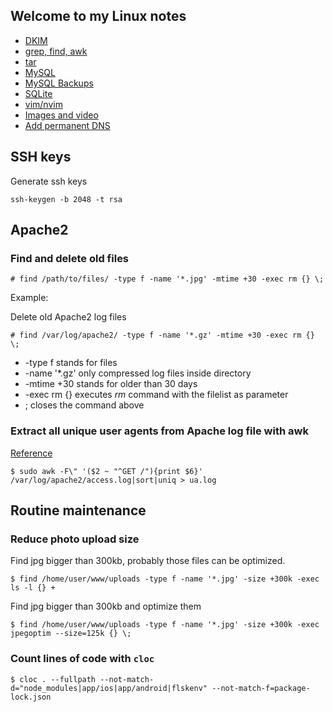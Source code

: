 ## Welcome to my Linux notes

- [DKIM](dkim.md)
- [grep, find, awk](grep-find-awk.md)
- [tar](tar-archive.md)
- [MySQL](mysql.md)
- [MySQL Backups](mysql_backups.md)
- [SQLite](sqlite.md)
- [vim/nvim](vim-nvim.md)
- [Images and video](images-video.md)
- [Add permanent DNS](dns.md)

## SSH keys

Generate ssh keys

    ssh-keygen -b 2048 -t rsa

## Apache2

### Find and delete old files

    # find /path/to/files/ -type f -name '*.jpg' -mtime +30 -exec rm {} \;

Example:

Delete old Apache2 log files

    # find /var/log/apache2/ -type f -name '*.gz' -mtime +30 -exec rm {} \;

- -type f stands for files
- -name '\*.gz' only compressed log files inside directory
- -mtime +30 stands for older than 30 days
- -exec rm {} executes _rm_ command with the filelist as parameter
- \; closes the command above

### Extract all unique user agents from Apache log file with awk

[Reference](https://snippets.aktagon.com/snippets/807-how-to-extract-all-unique-user-agents-from-an-apache-log-with-awk)

    $ sudo awk -F\" '($2 ~ "^GET /"){print $6}' /var/log/apache2/access.log|sort|uniq > ua.log

## Routine maintenance

### Reduce photo upload size

Find jpg bigger than 300kb, probably those files can be optimized.

    $ find /home/user/www/uploads -type f -name '*.jpg' -size +300k -exec ls -l {} +

Find jpg bigger than 300kb and optimize them

    $ find /home/user/www/uploads -type f -name '*.jpg' -size +300k -exec jpegoptim --size=125k {} \;

### Count lines of code with `cloc`

    $ cloc . --fullpath --not-match-d="node_modules|app/ios|app/android|flskenv" --not-match-f=package-lock.json
